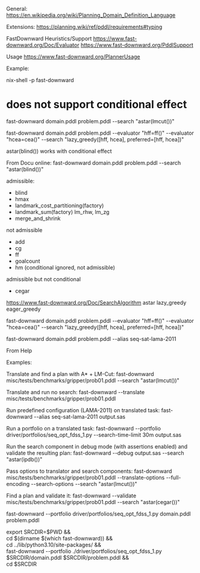 General:
https://en.wikipedia.org/wiki/Planning_Domain_Definition_Language

Extensions:
https://planning.wiki/ref/pddl/requirements#typing

FastDownward Heuristics/Support
https://www.fast-downward.org/Doc/Evaluator
https://www.fast-downward.org/PddlSupport

Usage
https://www.fast-downward.org/PlannerUsage




Example:

nix-shell -p fast-downward
# does not support conditional effect
fast-downward domain.pddl problem.pddl --search "astar(lmcut())"

fast-downward domain.pddl problem.pddl --evaluator "hff=ff()" --evaluator "hcea=cea()" --search "lazy_greedy([hff, hcea], preferred=[hff, hcea])"



astar(blind())
works with conditional effect















From Docu online:
fast-downward domain.pddl problem.pddl --search "astar(blind())"

admissible:
- blind
- hmax
- landmark_cost_partitioning(factory)
- landmark_sum(factory)
    lm_rhw, lm_zg
- merge_and_shrink

not admissible
- add
- cg
- ff
- goalcount
- hm (conditional ignored, not admissible)

admissible but not conditional
- cegar



https://www.fast-downward.org/Doc/SearchAlgorithm
astar
lazy_greedy
eager_greedy



fast-downward domain.pddl problem.pddl --evaluator "hff=ff()" --evaluator "hcea=cea()" --search "lazy_greedy([hff, hcea], preferred=[hff, hcea])"


fast-downward domain.pddl problem.pddl --alias seq-sat-lama-2011

















From Help

Examples:

Translate and find a plan with A* + LM-Cut:
fast-downward misc/tests/benchmarks/gripper/prob01.pddl --search "astar(lmcut())"

Translate and run no search:
fast-downward --translate misc/tests/benchmarks/gripper/prob01.pddl

Run predefined configuration (LAMA-2011) on translated task:
fast-downward --alias seq-sat-lama-2011 output.sas

Run a portfolio on a translated task:
fast-downward --portfolio driver/portfolios/seq_opt_fdss_1.py --search-time-limit 30m output.sas

Run the search component in debug mode (with assertions enabled) and validate the resulting plan:
fast-downward --debug output.sas --search "astar(ipdb())"

Pass options to translator and search components:
fast-downward misc/tests/benchmarks/gripper/prob01.pddl --translate-options --full-encoding --search-options --search "astar(lmcut())"

Find a plan and validate it:
fast-downward --validate misc/tests/benchmarks/gripper/prob01.pddl --search "astar(cegar())"




fast-downward --portfolio driver/portfolios/seq_opt_fdss_1.py domain.pddl problem.pddl

export SRCDIR=$PWD && \
cd $(dirname $(which fast-downward)) && \
cd ../lib/python3.10/site-packages/ && \
fast-downward --portfolio ./driver/portfolios/seq_opt_fdss_1.py $SRCDIR/domain.pddl $SRCDIR/problem.pddl && \
cd $SRCDIR
